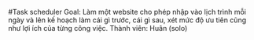 #Task scheduler
Goal: Làm một website cho phép nhập vào lịch trình mỗi ngày và lên kế hoạch làm cái gì trước, cái gì sau, xét mức độ ưu tiên cũng như lợi ích của từng công việc.
Thành viên: Huân (solo)